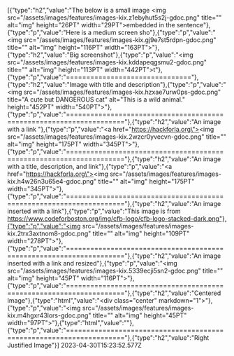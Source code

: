 [{"type":"h2","value":"The below is a small image <img src=\"/assets/images/features/images-kix.z1ebyhut5s2j-gdoc.png\" title=\"\" alt=\"img\" height=\"26PT\" width=\"29PT\">embedded in the sentence"},{"type":"p","value":"Here is a medium screen sho"},{"type":"p","value":"<img src=\"/assets/images/features/images-kix.gj9e7st5rdpn-gdoc.png\" title=\"\" alt=\"img\" height=\"116PT\" width=\"163PT\">"},{"type":"h2","value":"Big screenshot"},{"type":"p","value":"<img src=\"/assets/images/features/images-kix.kddapeqgsmu2-gdoc.png\" title=\"\" alt=\"img\" height=\"113PT\" width=\"442PT\">t"},{"type":"p","value":"==============================="},{"type":"h2","value":"Image with title and description"},{"type":"p","value":"<img src=\"/assets/images/features/images-kix.hzxae7urw0ps-gdoc.png\" title=\"A cute but DANGEROUS cat\" alt=\"This is a wild animal.\" height=\"452PT\" width=\"540PT\">"},{"type":"p","value":"===================================================================="},{"type":"h2","value":"An image with a link "},{"type":"p","value":"<a href=\"https://hackforla.org\"><img src=\"/assets/images/features/images-kix.2wzcr0yvecvn-gdoc.png\" title=\"\" alt=\"img\" height=\"175PT\" width=\"345PT\"></a>"},{"type":"p","value":"===================================================================="},{"type":"h2","value":"An image with a title, description, and link"},{"type":"p","value":"<a href=\"https://hackforla.org\"><img src=\"/assets/images/features/images-kix.h4w26n3u65e4-gdoc.png\" title=\"\" alt=\"img\" height=\"175PT\" width=\"345PT\"></a>"},{"type":"p","value":"===================================================================="},{"type":"h2","value":"An image inserted with a link"},{"type":"p","value":"This image is from https://www.codeforboston.org/img/cfb-logo/cfb-logo-stacked-dark.png"},{"type":"p","value":"<img src=\"/assets/images/features/images-kix.2trx3axtnom8-gdoc.png\" title=\"\" alt=\"img\" height=\"109PT\" width=\"278PT\">"},{"type":"p","value":"===================================================================="},{"type":"h2","value":"An image inserted with a link and resized"},{"type":"p","value":"<img src=\"/assets/images/features/images-kix.5339ecji5sn2-gdoc.png\" title=\"\" alt=\"img\" height=\"45PT\" width=\"116PT\">"},{"type":"p","value":"===================================================================="},{"type":"h2","value":"Centered Image"},{"type":"html","value":"<div class=\"center\" markdown=\"1\">"},{"type":"p","value":"<img src=\"/assets/images/features/images-kix.m4hgxr43lors-gdoc.png\" title=\"\" alt=\"img\" height=\"45PT\" width=\"97PT\">"},{"type":"html","value":"</div>"},{"type":"p","value":"===================================================================="},{"type":"h2","value":"Right Justified Image"}] 2023-04-30T15:23:52.577Z